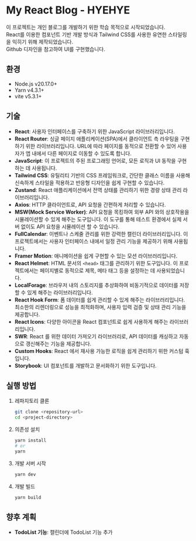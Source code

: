 # My React Blog - HYEHYE

이 프로젝트는 개인 블로그를 개발하기 위한 학습 목적으로 시작되었습니다.<br />
React를 이용한 컴포넌트 기반 개발 방식과 Tailwind CSS를 사용한 유연한 스타일링을 익히기 위해 제작되었습니다.<br />
Github 디자인을 참고하여 UI를 구현했습니다.

## 환경
- Node.js v20.17.0+
- Yarn v4.3.1+
- vite v5.3.1+

## 기술

- **React**: 사용자 인터페이스를 구축하기 위한 JavaScript 라이브러리입니다.
- **React Router**: 싱글 페이지 애플리케이션(SPA)에서 클라이언트 측 라우팅을 구현하기 위한 라이브러리입니다. URL에 따라 페이지를 동적으로 전환할 수 있어 사용자가 앱 내에서 다른 페이지로 이동할 수 있도록 합니다.
- **JavaScript**: 이 프로젝트의 주된 프로그래밍 언어로, 모든 로직과 UI 동작을 구현하는 데 사용됩니다.
- **Tailwind CSS**: 유틸리티 기반의 CSS 프레임워크로, 간단한 클래스 이름을 사용해 신속하게 스타일을 적용하고 반응형 디자인을 쉽게 구현할 수 있습니다.
- **Zustand**: React 애플리케이션에서 전역 상태를 관리하기 위한 경량 상태 관리 라이브러리입니다.
- **Axios**: HTTP 클라이언트로, API 요청을 간편하게 처리할 수 있습니다.
- **MSW(Mock Service Worker)**: API 요청을 목킹하여 외부 API 와의 상호작용을 시뮬레이션할 수 있게 해주는 도구입니다. 이 도구를 통해 테스트 환경에서 실제 서버 없이도 API 요청을 시뮬레이션 할 수 있습니다.
- **FullCalendar**: 이벤트나 스케줄 관리를 위한 강력한 캘린더 라이브러리입니다. 이 프로젝트에서는 사용자 인터페이스 내에서 일정 관리 기능을 제공하기 위해 사용됩니다.
- **Framer Motion**: 애니메이션을 쉽게 구현할 수 있는 모션 라이브러리입니다.
- **React Helmet**: HTML 문서의 `<head>` 태그를 관리하기 위한 도구입니다. 이 프로젝트에서는 페이지별로 동적으로 제목, 메타 태그 등을 설정하는 데 사용되었습니다.
- **LocalForage**: 브라우저 내의 스토리지를 추상화하여 비동기적으로 데이터를 저장할 수 있게 해주는 라이브러리입니다.
- **React Hook Form**: 폼 데이터를 쉽게 관리할 수 있게 해주는 라이브러리입니다. 최소한의 리렌더링으로 성능을 최적화하며, 사용자 입력 검증 및 상태 관리 기능을 제공합니다.
- **React Icons**: 다양한 아이콘을 React 컴포넌트로 쉽게 사용하게 해주는 라이브러리입니다.
- **SWR**: React 를 위한 데이터 가져오기 라이브러리로, API 데이터를 캐싱하고 자동으로 갱신해주는 기능을 제공합니다.
- **Custom Hooks**: React 에서 재사용 가능한 로직을 쉽게 관리하기 위한 커스텀 훅입니다.
- **Storybook**: UI 컴포넌트를 개발하고 문서화하기 위한 도구입니다.

## 실행 방법

1. 레파지토리 클론

   ```bash
   git clone <repository-url>
   cd <project-directory>
   ```

2. 의존성 설치

   ```bash
   yarn install
   # or
   yarn
   ```

3. 개발 서버 시작

   ```bash
   yarn dev
   ```

4. 개발 빌드
   ```bash
   yarn build
   ```

## 향후 계획

- **TodoList 기능**: 캘린더에 TodoList 기능 추가
